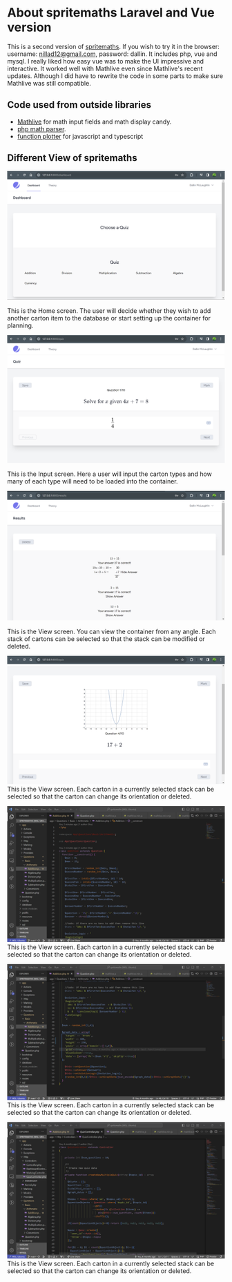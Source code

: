# About spritemaths Laravel and Vue version

This is a second version of [spritemaths](https://spritemaths.com). If you wish to try it in the browser: username: nillad12@gmail.com, password: dallin. It includes php, vue and mysql.
I really liked how easy vue was to make the UI impressive and interactive. It worked well with Mathlive even since Mathlive's recent updates. Although I did have to rewrite the code in some parts to make sure Mathlive was still compatible.

## Code used from outside libraries

-   [Mathlive](https://cortexjs.io/) for math input fields and math display candy.
-   [php math parser](https://github.com/mossadal/math-parser).
-   [function plotter](http://mauriciopoppe.github.io/function-plot/) for javascript and typescript

## Different View of spritemaths

![Alt text](./images/Dashboard.png "Dashboard Screen")

This is the Home screen. The user will decide whether they wish to add another carton item to the database or start setting up the container for planning.

![Alt text](./images/Quiz.png "Quiz Screen")

This is the Input screen. Here a user will input the carton types and how many of each type will need to be loaded into the container.

![Alt text](./images/Results.png "Results Screen")

This is the View screen. You can view the container from any angle. Each stack of cartons can be selected so that the stack can be modified or deleted.

![Alt text](./images/Function_Plot.png "Function Plot")
This is the View screen. Each carton in a currently selected stack can be selected so that the carton can change its orientation or deleted.

![Alt text](./images/Addition.png "Addition Class")
This is the View screen. Each carton in a currently selected stack can be selected so that the carton can change its orientation or deleted.

![Alt text](./images/Addition_2.png "Addition Class")
This is the View screen. Each carton in a currently selected stack can be selected so that the carton can change its orientation or deleted.

![Alt text](./images/QuizController.png "Quiz Controller")
This is the View screen. Each carton in a currently selected stack can be selected so that the carton can change its orientation or deleted.
